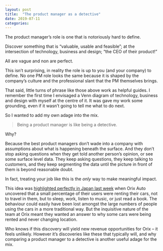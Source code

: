 ```yaml
---
layout: post
title:  "The product manager as a detective"
date: 2019-07-11  
categories:
---
```

The product manager’s role is one that is notoriously hard to define.

Discover something that is “valuable, usable and feasible”; at the intersection of technology, business and design; “the CEO of their product!”

All are vague and non are perfect.

This isn’t surprising, in reality the role is up to you (and your company) to define. No one PM role looks the same because it is shaped by the company’s culture and the professional slant that the PM themselves brings.

That said, little turns of phrase like those above work as helpful guides. I remember the first time I envisaged a Venn diagram of technology, business and design with myself at the centre of it. It was gave my work some grounding, even if it wasn’t going to tell me what to do next.

So I wanted to add my own adage into the mix.

> Being a product manager is like being a detective.

Why?

Because the best product managers don’t wade into a company with assumptions about what is happening beneath the surface. And they don’t stop asking questions when they get told another person’s opinion, or see some surface level data. They keep asking questions, they keep talking to customers, and they keep segmenting the data until the picture in front of them is beyond reasonable doubt.

In fact, treating your job like this is the *only* way to make meaningful impact.

This idea was [highlighted perfectly in Japan last week](http://www.asahi.com/ajw/articles/AJ201907040011.html) when Orix Auto uncovered that a small percentage of their users were renting their cars, not to travel in them, but to sleep, work, listen to music, or just read a book. The behaviour could easily have been lost amongst the large numbers of people using the cars in a more traditional way. But the inquisitive nature of the team at Orix meant they wanted an answer to why some cars were being rented and never changing location.

Who knows if this discovery will yield new revenue opportunities for Orix – it feels unlikely. However it’s discoveries like these that typically will, and why comparing a product manager to a detective is another useful adage for the mix.
